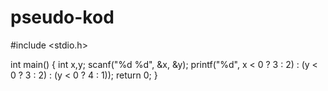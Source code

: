 # pseudo-kod

#include <stdio.h>

int main() {
  int x,y;
  scanf("%d %d", &x, &y);
  printf("%d", x < 0 ? 3 : 2) : (y < 0 ? 3 : 2) : (y < 0 ? 4 : 1));
  return 0;
}

